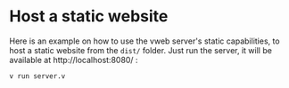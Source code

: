 # Host a static website

Here is an example on how to use the vweb server's static capabilities,
to host a static website from the `dist/` folder. Just run the server,
it will be available at http://localhost:8080/ :

```bash
v run server.v
```
